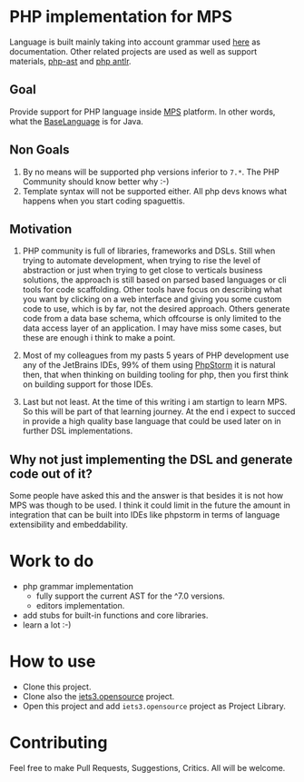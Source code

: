 # PHP implementation for MPS 

Language is built mainly taking into account grammar used
[here](https://github.com/nikic/PHP-Parser/blob/3.x/grammar/php7.y) as
documentation. Other related projects are used as well as support materials,
[php-ast](https://github.com/nikic/php-ast) and
[php antlr](https://github.com/antlr/grammars-v4/blob/master/php/PhpParser.g4).

## Goal

Provide support for PHP language inside [MPS](https://www.jetbrains.com/mps/)
platform. In other words, what the [BaseLanguage](https://confluence.jetbrains.com/display/MPSD32/Base+Language)
is for Java.

## Non Goals
1. By no means will be supported php versions inferior to `7.*`. The PHP Community
should know better why :-)
2. Template syntax will not be supported either. All php devs knows what happens
when you start coding spaguettis.

## Motivation

1. PHP community is full of libraries, frameworks and DSLs. Still when trying to
automate development, when trying to rise the level of abstraction or just
when trying to get close to verticals business solutions, the approach is still
based on parsed based languages or cli tools for code scaffolding. Other tools
have focus on describing what you want by clicking on a web interface and giving
you some custom code to use, which is by far, not the desired approach. Others 
generate code from a data base schema, which offcourse is only limited to the data
access layer of an application. I may have miss some cases, but these are enough i
think to make a point.

2. Most of my colleagues from my pasts 5 years of PHP development use any of the
JetBrains IDEs, 99% of them using [PhpStorm](https://www.jetbrains.com/phpstorm/specials/phpstorm/phpstorm.html)
it is natural then, that when thinking on building tooling for php, then you first
think on building support for those IDEs.

4. Last but not least. At the time of this writing i am startign to learn MPS. So
this will be part of that learning journey. At the end i expect to succed in provide
a high quality base language that could be used later on in further DSL implementations.

## Why not just implementing the DSL and generate code out of it?

Some people have asked this and the answer is that besides it is not how MPS was
though to be used. I think it could limit in the future the amount in integration
that can be built into IDEs like phpstorm in terms of language extensibility and
embeddability.

# Work to do

* php grammar implementation
    - fully support the current AST for the ^7.0 versions.
    - editors implementation.
* add stubs for built-in functions and core libraries.
* learn a lot :-)

# How to use

* Clone this project.
* Clone also the [iets3.opensource](https://github.com/IETS3/iets3.opensource) project.
* Open this project and add `iets3.opensource` project as Project Library.

# Contributing

Feel free to make Pull Requests, Suggestions, Critics. All will be welcome.

